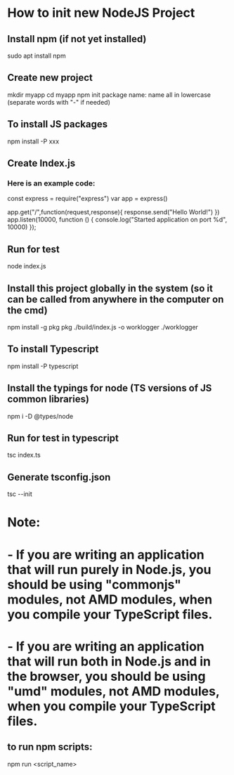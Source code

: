 # How to init new NodeJS Project

## Install npm (if not yet installed)
sudo apt install npm

## Create new project
mkdir myapp
cd myapp
npm init
    package name: name all in lowercase (separate words with "-" if needed)

## To install JS packages
npm install -P xxx

## Create Index.js
###    Here is an example code:
const express = require("express")
var app = express()

app.get("/",function(request,response){
    response.send("Hello World!")
})
app.listen(10000, function () {
    console.log("Started application on port %d", 10000)
});

## Run for test
node index.js

## Install this project globally in the system (so it can be called from anywhere in the computer on the cmd)
npm install -g pkg
pkg ./build/index.js -o worklogger
./worklogger

## To install Typescript
npm install -P typescript

## Install the typings for node (TS versions of JS common libraries)
npm i -D @types/node

## Run for test in typescript
tsc index.ts

## Generate tsconfig.json
tsc --init
# Note:
#    - If you are writing an application that will run purely in Node.js, you should be using "commonjs" modules, not AMD modules, when you compile your TypeScript files.
#    - If you are writing an application that will run both in Node.js and in the browser, you should be using "umd" modules, not AMD modules, when you compile your TypeScript files.

## to run npm scripts:
npm run <script_name>